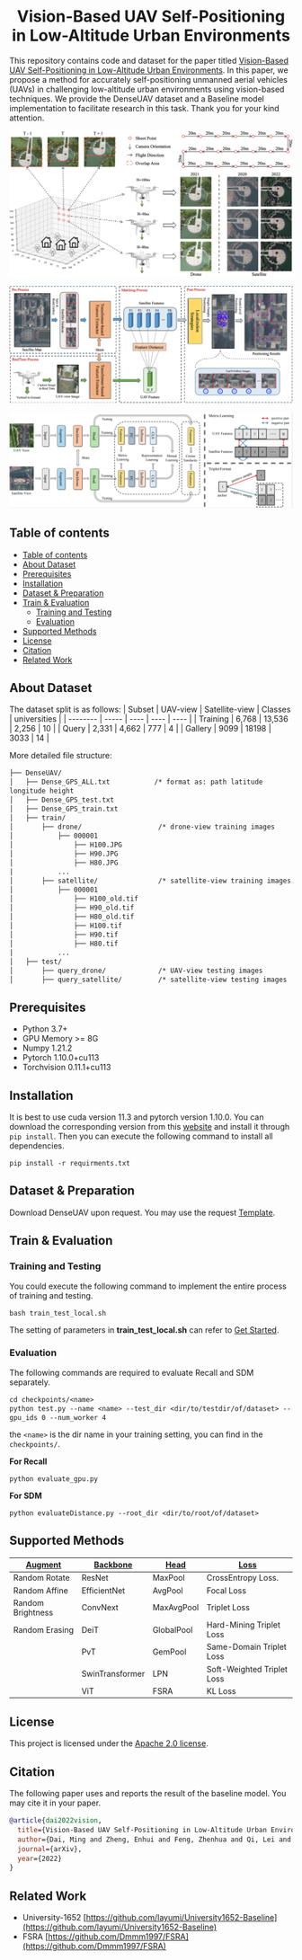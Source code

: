 <h1 align="center"> Vision-Based UAV Self-Positioning in Low-Altitude Urban Environments </h1>

This repository contains code and dataset for the paper titled [Vision-Based UAV Self-Positioning in Low-Altitude Urban Environments](https://arxiv.org/abs/2201.09201). In this paper, we propose a method for accurately self-positioning unmanned aerial vehicles (UAVs) in challenging low-altitude urban environments using vision-based techniques. We provide the DenseUAV dataset and a Baseline model implementation to facilitate research in this task. Thank you for your kind attention.

![](https://github.com/Dmmm1997/DenseUAV/blob/main/docs/images/data.jpg)

![](https://github.com/Dmmm1997/DenseUAV/blob/main/docs/images/framework.jpg)

![](https://github.com/Dmmm1997/DenseUAV/blob/main/docs/images/model.png)



## Table of contents
- [Table of contents](#table-of-contents)
- [About Dataset](#about-dataset)
- [Prerequisites](#prerequisites)
- [Installation](#installation)
- [Dataset \& Preparation](#dataset--preparation)
- [Train \& Evaluation](#train--evaluation)
  - [Training and Testing](#training-and-testing)
  - [Evaluation](#evaluation)
- [Supported Methods](#supported-methods)
- [License](#license)
- [Citation](#citation)
- [Related Work](#related-work)

## About Dataset
The dataset split is as follows: 
| Subset    | UAV-view  | Satellite-view    | Classes   | universities  |
| --------  | -----     | ----              |  ----     | ----          |
| Training  | 6,768     | 13,536            | 2,256     | 10            |
| Query     | 2,331     | 4,662             | 777       | 4             |
| Gallery   | 9099      | 18198             | 3033      | 14            |

More detailed file structure:
```
├── DenseUAV/
│   ├── Dense_GPS_ALL.txt           /* format as: path latitude longitude height
│   ├── Dense_GPS_test.txt
│   ├── Dense_GPS_train.txt
│   ├── train/
│       ├── drone/                   /* drone-view training images 
│           ├── 000001
│               ├── H100.JPG
│               ├── H90.JPG
│               ├── H80.JPG
|           ...
│       ├── satellite/               /* satellite-view training images       
│           ├── 000001
│               ├── H100_old.tif
│               ├── H90_old.tif
│               ├── H80_old.tif
│               ├── H100.tif
│               ├── H90.tif
│               ├── H80.tif
|           ...
│   ├── test/
│       ├── query_drone/             /* UAV-view testing images  
│       ├── query_satellite/         /* satellite-view testing images       
```


## Prerequisites
- Python 3.7+
- GPU Memory >= 8G
- Numpy 1.21.2
- Pytorch 1.10.0+cu113
- Torchvision 0.11.1+cu113

## Installation
It is best to use cuda version 11.3 and pytorch version 1.10.0. You can download the corresponding version from this [website](https://download.pytorch.org/whl/torch_stable.html) and install it through `pip install`. Then you can execute the following command to install all dependencies.
```
pip install -r requirments.txt
```

## Dataset & Preparation
Download DenseUAV upon request. You may use the request [Template](https://github.com/Dmmm1997/DenseUAV//blob/main/docs/Request.md).

## Train & Evaluation

### Training and Testing
You could execute the following command to implement the entire process of training and testing.
```
bash train_test_local.sh 
```
The setting of parameters in **train_test_local.sh** can refer to [Get Started](https://github.com/Dmmm1997/DenseUAV//blob/main/docs/Get_started).

### Evaluation
The following commands are required to evaluate Recall and SDM separately.
```
cd checkpoints/<name>
python test.py --name <name> --test_dir <dir/to/testdir/of/dataset> --gpu_ids 0 --num_worker 4
```
the `<name>` is the dir name in your training setting, you can find in the `checkpoints/`.



**For Recall**
```
python evaluate_gpu.py
```

**For SDM**
```
python evaluateDistance.py --root_dir <dir/to/root/of/dataset>
```



## Supported Methods

|  <u>Augment</u>   | <u>Backbone</u> | <u>Head</u> |  <u>Loss</u>                  |
| --------          | --------        | ------      |  ------                       |
| Random Rotate     |  ResNet         | MaxPool     | CrossEntropy Loss.            |
| Random Affine     |  EfficientNet   | AvgPool     |   Focal Loss                  |
| Random Brightness |  ConvNext       | MaxAvgPool  | Triplet Loss                  |
| Random Erasing    |  DeiT           | GlobalPool  | Hard-Mining Triplet Loss      |
|                   |  PvT            | GemPool     | Same-Domain Triplet Loss      |
|                   |  SwinTransformer| LPN         | Soft-Weighted Triplet Loss    |
|                   |  ViT            | FSRA        | KL Loss                       |


## License
This project is licensed under the [Apache 2.0 license](https://github.com/Dmmm1997/DenseUAV//blob/main/LICENSE).

## Citation
The following paper uses and reports the result of the baseline model. You may cite it in your paper.
```bibtex
@article{dai2022vision,
  title={Vision-Based UAV Self-Positioning in Low-Altitude Urban Environments},
  author={Dai, Ming and Zheng, Enhui and Feng, Zhenhua and Qi, Lei and Zhuang, Jiedong and Yang, Wankou},
  journal={arXiv},
  year={2022}
}
```



## Related Work
- University-1652 [https://github.com/layumi/University1652-Baseline](https://github.com/layumi/University1652-Baseline)
- FSRA [https://github.com/Dmmm1997/FSRA](https://github.com/Dmmm1997/FSRA)
